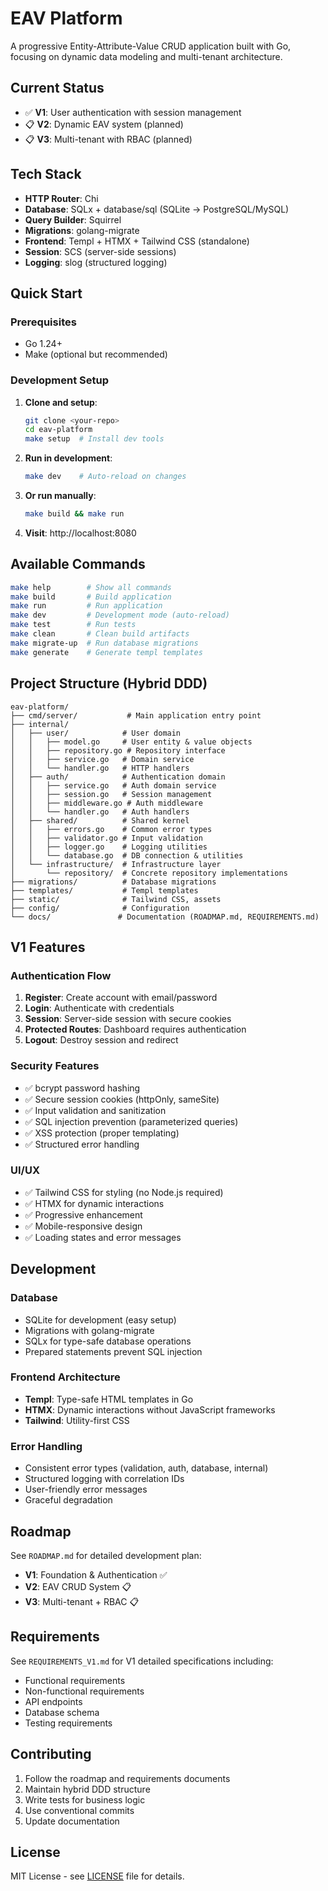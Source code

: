 # EAV Platform

A progressive Entity-Attribute-Value CRUD application built with Go,
focusing on dynamic data modeling and multi-tenant architecture.

## Current Status

- ✅ **V1**: User authentication with session management
- 📋 **V2**: Dynamic EAV system (planned)
- 📋 **V3**: Multi-tenant with RBAC (planned)

## Tech Stack

- **HTTP Router**: Chi
- **Database**: SQLx + database/sql (SQLite → PostgreSQL/MySQL)
- **Query Builder**: Squirrel
- **Migrations**: golang-migrate
- **Frontend**: Templ + HTMX + Tailwind CSS (standalone)
- **Session**: SCS (server-side sessions)
- **Logging**: slog (structured logging)

## Quick Start

### Prerequisites

- Go 1.24+
- Make (optional but recommended)

### Development Setup

1. **Clone and setup**:
   ```bash
   git clone <your-repo>
   cd eav-platform
   make setup  # Install dev tools
   ```

2. **Run in development**:
   ```bash
   make dev    # Auto-reload on changes
   ```

3. **Or run manually**:
   ```bash
   make build && make run
   ```

4. **Visit**: http://localhost:8080

## Available Commands

```bash
make help        # Show all commands
make build       # Build application
make run         # Run application  
make dev         # Development mode (auto-reload)
make test        # Run tests
make clean       # Clean build artifacts
make migrate-up  # Run database migrations
make generate    # Generate templ templates
```

## Project Structure (Hybrid DDD)

```
eav-platform/
├── cmd/server/           # Main application entry point
├── internal/
│   ├── user/            # User domain
│   │   ├── model.go     # User entity & value objects
│   │   ├── repository.go # Repository interface
│   │   ├── service.go   # Domain service
│   │   └── handler.go   # HTTP handlers
│   ├── auth/            # Authentication domain
│   │   ├── service.go   # Auth domain service
│   │   ├── session.go   # Session management
│   │   ├── middleware.go # Auth middleware
│   │   └── handler.go   # Auth handlers
│   ├── shared/          # Shared kernel
│   │   ├── errors.go    # Common error types
│   │   ├── validator.go # Input validation
│   │   ├── logger.go    # Logging utilities
│   │   └── database.go  # DB connection & utilities
│   └── infrastructure/  # Infrastructure layer
│       └── repository/  # Concrete repository implementations
├── migrations/          # Database migrations
├── templates/           # Templ templates
├── static/              # Tailwind CSS, assets
├── config/              # Configuration
└── docs/               # Documentation (ROADMAP.md, REQUIREMENTS.md)
```

## V1 Features

### Authentication Flow
1. **Register**: Create account with email/password
2. **Login**: Authenticate with credentials  
3. **Session**: Server-side session with secure cookies
4. **Protected Routes**: Dashboard requires authentication
5. **Logout**: Destroy session and redirect

### Security Features
- ✅ bcrypt password hashing
- ✅ Secure session cookies (httpOnly, sameSite)
- ✅ Input validation and sanitization
- ✅ SQL injection prevention (parameterized queries)
- ✅ XSS protection (proper templating)
- ✅ Structured error handling

### UI/UX
- ✅ Tailwind CSS for styling (no Node.js required)
- ✅ HTMX for dynamic interactions
- ✅ Progressive enhancement
- ✅ Mobile-responsive design
- ✅ Loading states and error messages

## Development

### Database
- SQLite for development (easy setup)
- Migrations with golang-migrate
- SQLx for type-safe database operations
- Prepared statements prevent SQL injection

### Frontend Architecture
- **Templ**: Type-safe HTML templates in Go
- **HTMX**: Dynamic interactions without JavaScript frameworks
- **Tailwind**: Utility-first CSS

### Error Handling
- Consistent error types (validation, auth, database, internal)
- Structured logging with correlation IDs
- User-friendly error messages
- Graceful degradation

## Roadmap

See `ROADMAP.md` for detailed development plan:
- **V1**: Foundation & Authentication ✅
- **V2**: EAV CRUD System 📋
- **V3**: Multi-tenant + RBAC 📋

## Requirements

See `REQUIREMENTS_V1.md` for V1 detailed specifications including:
- Functional requirements
- Non-functional requirements
- API endpoints
- Database schema
- Testing requirements

## Contributing

1. Follow the roadmap and requirements documents
2. Maintain hybrid DDD structure
3. Write tests for business logic
4. Use conventional commits
5. Update documentation

## License

MIT License - see [LICENSE](./LICENSE) file for details.
